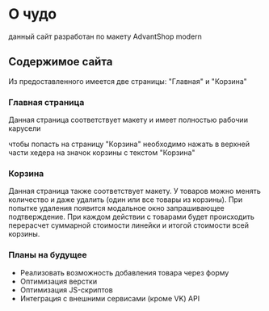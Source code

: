 # О чудо
данный сайт разработан по макету AdvantShop modern

## Содержимое сайта
Из предоставленного имеется две страницы: "Главная" и "Корзина"

### Главная страница
Данная страница соответствует макету и имеет полностью рабочии карусели

чтобы попасть на страницу "Корзина" необходимо нажать в верхней части хедера на значок корзины с текстом "Корзина"

### Корзина
Данная страница также соответствует макету. У товаров можно менять количество и даже удалить (один или все товары из корзины). При попытке удаления появится модальное окно запрашивающее подтверждение.
При каждом действии с товарами будет происходить перерасчет суммарной стоимости линейки и итогой стоимости всей корзины.

### Планы на будущее
- Реализовать возможность добавления товара через форму
- Оптимизация верстки
- Оптимизация JS-скриптов
- Интеграция с внешними сервисами (кроме VK) API
